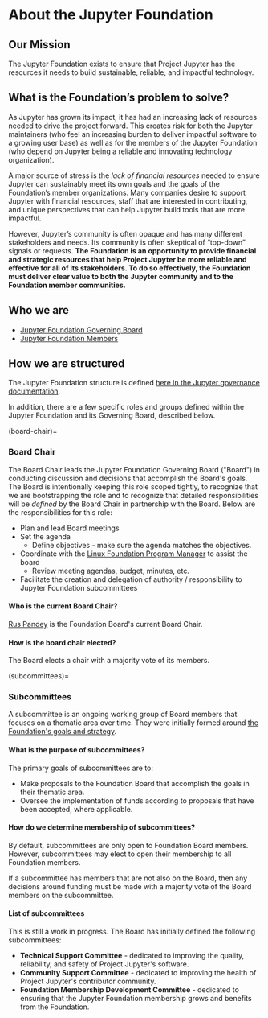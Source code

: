 # About the Jupyter Foundation

## Our Mission

The Jupyter Foundation exists to ensure that Project Jupyter has the resources it needs to build sustainable, reliable, and impactful technology.

## What is the Foundation’s problem to solve?

As Jupyter has grown its impact, it has had an increasing lack of resources needed to drive the project forward. This creates risk for both the Jupyter maintainers (who feel an increasing burden to deliver impactful software to a growing user base) as well as for the members of the Jupyter Foundation (who depend on Jupyter being a reliable and innovating technology organization).

A major source of stress is the *lack of financial resources* needed to ensure Jupyter can sustainably meet its own goals and the goals of the Foundation’s member organizations. Many companies desire to support Jupyter with financial resources, staff that are interested in contributing, and unique perspectives that can help Jupyter build tools that are more impactful. 

However, Jupyter’s community is often opaque and has many different stakeholders and needs. Its community is often skeptical of “top-down” signals or requests. **The Foundation is an opportunity to provide financial and strategic resources that help Project Jupyter be more reliable and effective for all of its stakeholders. To do so effectively, the Foundation must deliver clear value to both the Jupyter community and to the Foundation member communities.**

## Who we are

* [Jupyter Foundation Governing Board](https://jupyter.org/governance/people.html#jupyter-foundation-governing-board)
* [Jupyter Foundation Members](https://jupyterfoundation.org/members/)

## How we are structured

The Jupyter Foundation structure is defined [here in the Jupyter governance documentation](https://jupyter.org/governance/jupyter_foundation.html#membership).

In addition, there are a few specific roles and groups defined within the Jupyter Foundation and its Governing Board, described below.

(board-chair)=
### Board Chair

The Board Chair leads the Jupyter Foundation Governing Board ("Board") in conducting discussion and decisions that accomplish the Board's goals. The Board is intentionally keeping this role scoped tightly, to recognize that we are bootstrapping the role and to recognize that detailed responsibilities will be *defined* by the Board Chair in partnership with the Board. Below are the responsibilities for this role:

- Plan and lead Board meetings  
- Set the agenda   
  - Define objectives - make sure the agenda matches the objectives.  
- Coordinate with the [Linux Foundation Program Manager](#program-manager) to assist the board  
  - Review meeting agendas, budget, minutes, etc.  
- Facilitate the creation and delegation of authority / responsibility to Jupyter Foundation subcommittees

#### Who is the current Board Chair?

[Rus Pandey](https://www.linkedin.com/in/rusp/) is the Foundation Board's current Board Chair.

#### How is the board chair elected?

The Board elects a chair with a majority vote of its members.

(subcommittees)=
### Subcommittees

A subcommittee is an ongoing working group of Board members that focuses on a thematic area over time. They were initially formed around [the Foundation's goals and strategy](./strategy.md).

#### What is the purpose of subcommittees?

The primary goals of subcommittees are to:

- Make proposals to the Foundation Board that accomplish the goals in their thematic area.
- Oversee the implementation of funds according to proposals that have been accepted, where applicable.

#### How do we determine membership of subcommittees?

By default, subcommittees are only open to Foundation Board members. However, subcommittees may elect to open their membership to all Foundation members.

If a subcommittee has members that are not also on the Board, then any decisions around funding must be made with a majority vote of the Board members on the subcommittee.

#### List of subcommittees

This is still a work in progress. The Board has initially defined the following subcommittees:

- **Technical Support Committee** - dedicated to improving the quality, reliability, and safety of Project Jupyter's software.
- **Community Support Committee** - dedicated to improving the health of Project Jupyter's contributor community.
- **Foundation Membership Development Committee** - dedicated to ensuring that the Jupyter Foundation membership grows and benefits from the Foundation.
